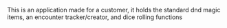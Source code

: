 This is an application made for a customer, it holds the standard dnd magic items, an encounter tracker/creator, and dice rolling functions
